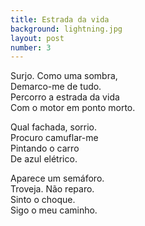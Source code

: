 ```yaml
---
title: Estrada da vida
background: lightning.jpg
layout: post
number: 3
---
```


Surjo. Como uma sombra,  
Demarco-me de tudo.  
Percorro a estrada da vida  
Com o motor em ponto morto.  

Qual fachada, sorrio.  
Procuro camuflar-me  
Pintando o carro  
De azul elétrico.  

Aparece um semáforo.  
Troveja. Não reparo.  
Sinto o choque.  
Sigo o meu caminho.  
